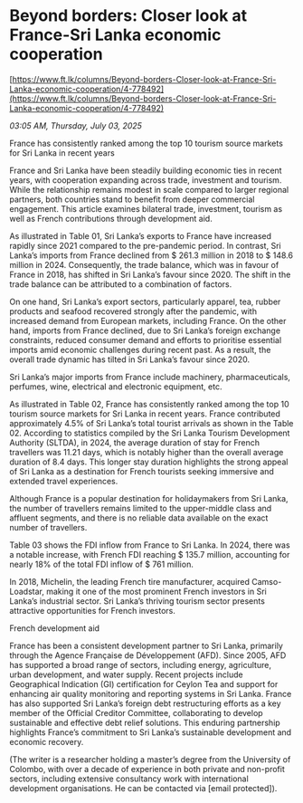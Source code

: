 # Beyond borders: Closer look at  France-Sri Lanka economic cooperation

[https://www.ft.lk/columns/Beyond-borders-Closer-look-at-France-Sri-Lanka-economic-cooperation/4-778492](https://www.ft.lk/columns/Beyond-borders-Closer-look-at-France-Sri-Lanka-economic-cooperation/4-778492)

*03:05 AM, Thursday, July 03, 2025*

France has consistently ranked among the top 10 tourism source markets for Sri Lanka in recent years

France and Sri Lanka have been steadily building economic ties in recent years, with cooperation expanding across trade, investment and tourism. While the relationship remains modest in scale compared to larger regional partners, both countries stand to benefit from deeper commercial engagement. This article examines bilateral trade, investment, tourism as well as French contributions through development aid.

As illustrated in Table 01, Sri Lanka’s exports to France have increased rapidly since 2021 compared to the pre-pandemic period. In contrast, Sri Lanka’s imports from France declined from $ 261.3 million in 2018 to $ 148.6 million in 2024. Consequently, the trade balance, which was in favour of France in 2018, has shifted in Sri Lanka’s favour since 2020. The shift in the trade balance can be attributed to a combination of factors.

On one hand, Sri Lanka’s export sectors, particularly apparel, tea, rubber products and seafood recovered strongly after the pandemic, with increased demand from European markets, including France. On the other hand, imports from France declined, due to Sri Lanka’s foreign exchange constraints, reduced consumer demand and efforts to prioritise essential imports amid economic challenges during recent past. As a result, the overall trade dynamic has tilted in Sri Lanka’s favour since 2020.

Sri Lanka’s major imports from France include machinery, pharmaceuticals, perfumes, wine, electrical and electronic equipment, etc.

As illustrated in Table 02, France has consistently ranked among the top 10 tourism source markets for Sri Lanka in recent years. France contributed approximately 4.5% of Sri Lanka’s total tourist arrivals as shown in the Table 02. According to statistics compiled by the Sri Lanka Tourism Development Authority (SLTDA), in 2024, the average duration of stay for French travellers was 11.21 days, which is notably higher than the overall average duration of 8.4 days. This longer stay duration highlights the strong appeal of Sri Lanka as a destination for French tourists seeking immersive and extended travel experiences.

Although France is a popular destination for holidaymakers from Sri Lanka, the number of travellers remains limited to the upper-middle class and affluent segments, and there is no reliable data available on the exact number of travellers.

Table 03 shows the FDI inflow from France to Sri Lanka. In 2024, there was a notable increase, with French FDI reaching $ 135.7 million, accounting for nearly 18% of the total FDI inflow of $ 761 million.

In 2018, Michelin, the leading French tire manufacturer, acquired Camso-Loadstar, making it one of the most prominent French investors in Sri Lanka’s industrial sector. Sri Lanka’s thriving tourism sector presents attractive opportunities for French investors.

French development aid

France has been a consistent development partner to Sri Lanka, primarily through the Agence Française de Développement (AFD). Since 2005, AFD has supported a broad range of sectors, including energy, agriculture, urban development, and water supply. Recent projects include Geographical Indication (GI) certification for Ceylon Tea and support for enhancing air quality monitoring and reporting systems in Sri Lanka. France has also supported Sri Lanka’s foreign debt restructuring efforts as a key member of the Official Creditor Committee, collaborating to develop sustainable and effective debt relief solutions. This enduring partnership highlights France’s commitment to Sri Lanka’s sustainable development and economic recovery.

(The writer is a researcher holding a master’s degree from the University of Colombo, with over a decade of experience in both private and non-profit sectors, including extensive consultancy work with international development organisations. He can be contacted via [email protected]).


